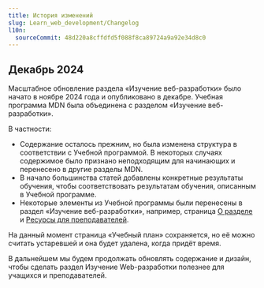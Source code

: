 ```yaml
---
title: История изменений
slug: Learn_web_development/Changelog
l10n:
  sourceCommit: 48d220a8cffdfd5f088f8ca89724a9a92e34d8c0
---
```


## Декабрь 2024

Масштабное обновление раздела «Изучение веб-разработки» было начато в ноябре 2024 года и опубликовано в декабре. Учебная программа MDN была объединена с разделом «Изучение веб-разработки».

В частности:

- Содержание осталось прежним, но была изменена структура в соответствии с Учебной программой. В некоторых случаях содержимое было признано неподходящим для начинающих и перенесено в другие разделы MDN.
- В начало большинства статей добавлены конкретные результаты обучения, чтобы соответствовать результатам обучения, описанным в Учебной программе.
- Некоторые элементы из Учебной программы были перенесены в раздел «Изучение веб-разработки», например, страница [О разделе](/ru/docs/Learn_web_development/About) и [Ресурсы для преподавателей](/ru/docs/Learn_web_development/Educators).

На данный момент страница «Учебный план» сохраняется, но её можно считать устаревшей и она будет удалена, когда придёт время.

В дальнейшем мы будем продолжать обновлять содержание и дизайн, чтобы сделать раздел Изучение Web-разработки полезнее для учащихся и преподавателей.

